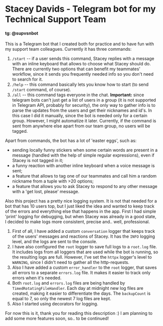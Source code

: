 # Stacey Davids - Telegram bot for my Technical Support Team
#### tg: @supvsnbot

This is a Telegram bot that I created both for practice and to have fun with my support team colleagues. 
Currently it has three commands:
1. `/start` -- if a user sends this command, Stacey replies with a message with an inline keyboard that allows to choose what Stacey should do. There are currently two options that can benefit my teammates' workflow, since it sends you frequently needed info so you don't need to search for it.
2. `/help` -- this command basically lets you know how to start (to send `/start` command, of course).
3. `/all` -- this command tags everyone in the chat. **Important:** since telegram bots can't just get a list of users in a group (it is not supported in Telegram API, probably for security), the only way to gather info is to parse the updates from the users and get their nicknames and id's. In this case I did it manually, since the bot is needed only for a certain group. However, I might automatize it later. Currently, if the command is sent from anywhere else apart from our team group, no users will be tagged.

Apart from commands, the bot has a lot of 'easter eggs', such as:
- sending locally funny stickers when some certain words are present in a message (handled with the help of simple regular expressions), even if Stacey is not tagged in it;
- a funny reaction with another inline keyboard when a voice message is sent;
- a feature that allows to tag one of our teammates and call him a random nickname from a tuple with >20 options;
- a feature that allows you to ask Stacey to respond to any other message with a 'get lost, please' message. 

Also this project has a pretty nice logging system. It is not that needed for a bot that has 10 users top, but I just liked the idea and wanted to keep track of the errors and everything else that happens in the app. First I had simple 'print' logging for debugging, but when Stacey was already in a good state, I decided to make logs more consistent, precise and.. well, professional.
1. First of all, I have added a custom `conversation` logger that keeps track of the users' messages and reactions of Stacey. It has the `INFO` logging level, and the logs are sent to the console.
2. I have also configured the `root` logger to save full logs to a `root.log` file. It includes logs from all loggers that are used while the bot is running, so the resulting logs are full. However, I've set the `httpx` logger's level to `WARNING`, since I didn't need to gather all the http-requests.
3. Also I have added a custom `error_handler` to the `root` logger, that saves all errors to a separate `errors.log` file. It makes it easier to track only errors when it's needed.
4. Both `root.log` and `errors.log` files are being handled by `TimedRotatingFileHandler`. Each day at midnight new log files are created, making it easier to differentiate the days. The `backupCount` is equal to 7, so only the newest 7 log files are kept.
5. Also I started using decorators for logging.

For now this is it, thank you for reading this description :) I am planning to add some more features soon, so.. to be continued!
